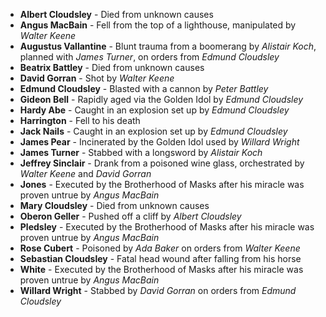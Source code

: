 - **Albert Cloudsley** - Died from unknown causes
- **Angus MacBain** - Fell from the top of a lighthouse, manipulated by _Walter Keene_
- **Augustus Vallantine** - Blunt trauma from a boomerang by _Alistair Koch_, planned with _James Turner_, on orders from _Edmund Cloudsley_
- **Beatrix Battley** - Died from unknown causes
- **David Gorran** - Shot by _Walter Keene_
- **Edmund Cloudsley** - Blasted with a cannon by _Peter Battley_
- **Gideon Bell** - Rapidly aged via the Golden Idol by _Edmund Cloudsley_
- **Hardy Abe** - Caught in an explosion set up by _Edmund Cloudsley_
- **Harrington** - Fell to his death
- **Jack Nails** - Caught in an explosion set up by _Edmund Cloudsley_
- **James Pear** - Incinerated by the Golden Idol used by _Willard Wright_
- **James Turner** - Stabbed with a longsword by _Alistair Koch_
- **Jeffrey Sinclair** - Drank from a poisoned wine glass, orchestrated by _Walter Keene_ and _David Gorran_
- **Jones** - Executed by the Brotherhood of Masks after his miracle was proven untrue by _Angus MacBain_
- **Mary Cloudsley** - Died from unknown causes
- **Oberon Geller** - Pushed off a cliff by _Albert Cloudsley_
- **Pledsley** - Executed by the Brotherhood of Masks after his miracle was proven untrue by _Angus MacBain_
- **Rose Cubert** - Poisoned by _Ada Baker_ on orders from _Walter Keene_
- **Sebastian Cloudsley** - Fatal head wound after falling from his horse
- **White** - Executed by the Brotherhood of Masks after his miracle was proven untrue by _Angus MacBain_
- **Willard Wright** - Stabbed by _David Gorran_ on orders from _Edmund Cloudsley_
